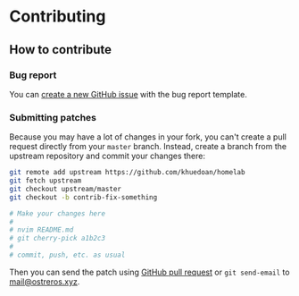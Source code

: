 # Contributing

## How to contribute

### Bug report

You can [create a new GitHub issue](https://github.com/khuedoan/homelab/issues/new/choose) with the bug report template.

### Submitting patches

Because you may have a lot of changes in your fork, you can't create a pull request directly from your `master` branch.
Instead, create a branch from the upstream repository and commit your changes there:

```sh
git remote add upstream https://github.com/khuedoan/homelab
git fetch upstream
git checkout upstream/master
git checkout -b contrib-fix-something

# Make your changes here
#
# nvim README.md
# git cherry-pick a1b2c3
#
# commit, push, etc. as usual
```

Then you can send the patch using [GitHub pull request](https://github.com/khuedoan/homelab/pulls) or `git send-email` to <mail@ostreros.xyz>.
